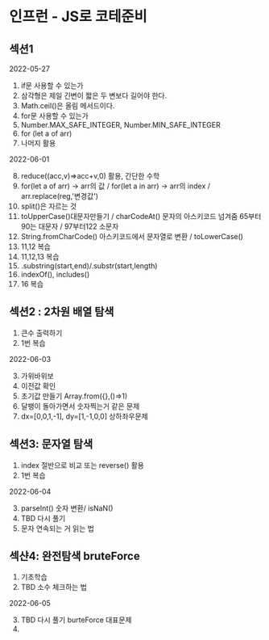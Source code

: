 # 인프런 - JS로 코테준비

## 섹션1

2022-05-27
1. if문 사용할 수 있는가
2. 삼각형은 제일 긴변이 짧은 두 변보다 길어야 한다.
3. Math.ceil()은 올림 메서드이다.
4. for문 사용할 수 있는가
5. Number.MAX_SAFE_INTEGER, Number.MIN_SAFE_INTEGER
6. for (let a of arr)
7. 나머지 활용

2022-06-01  

8. reduce((acc,v)=>acc+v,0) 활용, 간단한 수학
9. for(let a of arr) -> arr의 값 / for(let a in arr) -> arr의 index / arr.replace(reg,'변경값')
10. split()은 자르는 것
11. toUpperCase()대문자만들기 / charCodeAt() 문자의 아스키코드 넘겨줌 65부터 90는 대문자 / 97부터122 소문자
12. String.fromCharCode() 아스키코드에서 문자열로 변환 / toLowerCase()
13. 11,12 복습
14. 11,12,13 복습
15. .substring(start,end)/.substr(start,length) 
16. indexOf(), includes()
17. 16 복습

## 섹션2 : 2차원 배열 탐색

1. 큰수 출력하기
2. 1번 복습

2022-06-03

3. 가위바위보
4. 이전값 확인
5. 초기값 만들기 Array.from({},()=>1)
6. 달팽이 돌아가면서 숫자찍는거 같은 문제
7. dx=[0,0,1,-1], dy=[1,-1,0,0] 상하좌우문제

## 섹션3: 문자열 탐색

1. index 절반으로 비교 또는 reverse() 활용  
2. 1번 복습

2022-06-04

3. parseInt() 숫자 변환/ isNaN()
4. TBD 다시 풀기
5. 문자 연속되는 거 읽는 법

## 섹샨4: 완전탐색 bruteForce

1. 기초학습
2. TBD 소수 체크하는 법

2022-06-05

3. TBD 다시 풀기 burteForce 대표문제
4. 